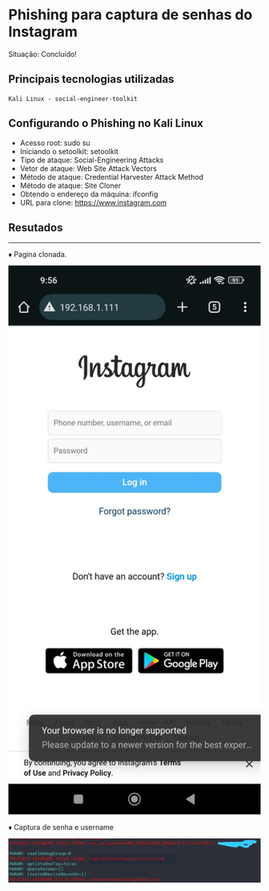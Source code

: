 # Phishing para captura de senhas do Instagram
 Situação: Concluído! 

## Principais tecnologias utilizadas
````
Kali Linux - social-engineer-toolkit 
````
## Configurando o Phishing no Kali Linux
- Acesso root: sudo su
- Iniciando o setoolkit: setoolkit
- Tipo de ataque: Social-Engineering Attacks
- Vetor de ataque: Web Site Attack Vectors
- Método de ataque: Credential Harvester Attack Method 
- Método de ataque: Site Cloner
- Obtendo o endereço da máquina: ifconfig
- URL para clone: https://www.instagram.com

## Resutados
---
♦ Pagina clonada. 
<p align="center" >
     <img width="600" heigth="600" src="20b4f88e-22d9-4aee-a0ce-d36d341b54fb.jpg">
</p>

♦ Captura de senha e username 
<p align="center" >
     <img width="600" heigth="600" src="3b2d891d-bf32-4f39-9df1-bd0b4e91f4d8.jpg">
</p>
